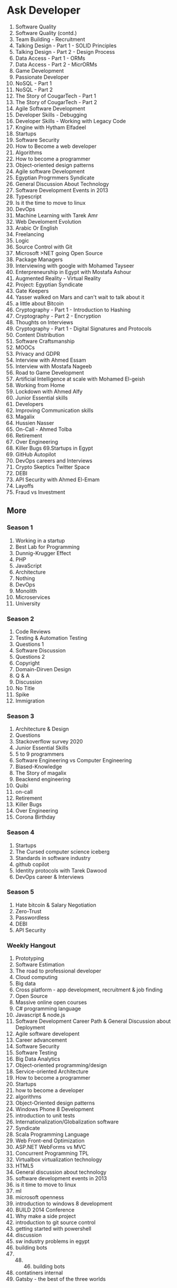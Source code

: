 # Ask Developer
1. Software Quality 
2. Software Quality (contd.)
3. Team Building - Recruitment 
4. Talking Design - Part 1 - SOLID Principles 
5. Talking Design - Part 2 - Design Process 
6. Data Access - Part 1 - ORMs 
7. Data Access - Part 2 - MicrORMs 
8. Game Development 
9. Passionate Developer
10. NoSQL - Part 1 
11. NoSQL - Part 2 
12. The Story of CougarTech - Part 1
13. The Story of CougarTech - Part 2
14. Agile Software Development 
15. Developer Skills - Debugging 
16. Developer Skills - Working with Legacy Code 
17. Kngine with Hytham Elfadeel 
18. Startups 
19. Software Security 
20. How to Become a web developer
21. Algorithms 
22. How to become a programmer 
23. Object-oriented design patterns 
24. Agile software Development
25. Egyptian Progrmmers Syndicate 
26. General Discussion About Technology 
27. Software Development Events in 2013 
28. Typescript 
29. Is it the time to move to linux 
30. DevOps 
31. Machine Learning with Tarek Amr 
32. Web Develoment Evolution
33. Arabic Or English 
34. Freelancing 
35. Logic 
36. Source Control with Git 
37. Microsoft >NET going Open Source 
38. Package Managers 
39. Interviewing with google with Mohamed Tayseer
40. Enterpreneurship in Egypt with Mostafa Ashour 
41. Augmented Reality - Virtual Reality 
42. Project: Egyptian Syndicate 
43. Gate Keepers 
44. Yasser walked on Mars and can't wait to talk about it 
45. a little about Bitcoin 
46. Cryptography - Part 1 - Introduction to Hashing
47. Cryptography - Part 2 - Encryption
48. Thoughts on Interviews 
49. Cryptography - Part 1 - Digital Signatures and Protocols 
50. Content Distribution
51. Software Craftsmanship 
52. MOOCs 
53. Privacy and GDPR
54. Interview with Ahmed Essam 
55. Interview with Mostafa Nageeb 
56. Road to Game Development 
57. Artificial Intelligence at scale with Mohamed El-geish
58. Working from Home 
59. Lockdown with Ahmed Alfy 
60. Junior Essential skills
61. Developers 
62. Improving Communication skills 
63. Magalix
64. Hussien Nasser
65. On-Call - Ahmed Tolba 
66. Retirement 
67. Over Engineering 
68. Killer Bugs 
69.Startups in Egypt 
70. GitHub Autopilot 
71. DevOps careers and Interviews 
72. Crypto Skeptics Twitter Space 
73. DEBI 
74. API Security with Ahmed El-Emam 
75. Layoffs 
76. Fraud vs Investment 


## More
### Season 1 
1. Working in a startup 
2. Best Lab for Programming 
3. Dunnig-Krugger Effect 
4. PHP 
5. JavaScript 
6. Architecture
7. Nothing 
8. DevOps 
9. Monolith 
10. Microservices 
11. University 
### Season 2 
1. Code Reviews 
2. Testing & Automation Testing 
3. Questions 1 
4. Software Discussion
5. Questions 2 
6. Copyright 
7. Domain-Dirven Design 
8. Q & A 
9. Discussion
10. No Title 
11. Spike 
12. Immigration
### Season 3 
1. Architecture & Design 
2. Questions 
3. Stackoverflow survey 2020
4. Junior Essential Skills 
5. 5 to 9 programmers 
6. Software Engineering vs Computer Engineering 
7. Biased-Knowledge 
8. The Story of magalix 
9. Beackend engineering 
10. Quibi 
11. on-call 
12. Retirement 
13. Killer Bugs
14. Over Engineering 
15. Corona Birthday 
### Season 4 
1. Startups 
2. The Cursed computer science iceberg 
3. Standards in software industry 
4. github copilot 
5. Identity protocols with Tarek Dawood 
6. DevOps career & Interviews 
### Season 5 
1. Hate bitcoin & Salary Negotiation
2. Zero-Trust 
3. Passwordless 
4. DEBI 
5. API Security 

### Weekly Hangout 
1. Prototyping 
2. Software Estimation
3. The road to professional developer
4. Cloud computing 
5. Big data 
6. Cross platform - app development, recruitment & job finding 
7. Open Source 
8. Massive online open courses 
9. C# programming language 
10. Javascript & node.js 
11. Software Development Career Path & General Discussion about Deployment 
12. Agile software developent 
13. Career advancement 
14. Software Security 
15. Software Testing 
16. Big Data Analytics 
17. Object-oriented programming/design 
18. Service-oriented Architecture 
19. How to become a programmer 
20. Startups 
21. how to become a developer 
22. algorithms 
23. Object-Oriented design patterns 
24. Windows Phone 8 Development 
25. introduction to unit tests 
26. Internationalization/Globalization software 
27. Syndicate 
28. Scala Programming Language 
29. Web Front-end Optimization
30. ASP.NET WebForms vs MVC 
31. Concurrent Programming TPL 
32. Virtualbox virtualization technology 
33. HTML5
34. General discussion about technology 
35. software development events in 2013 
36. is it time to move to linux 
37. ml 
38. microsoft openness 
39. introduction to windows 8 development 
40. BUILD 2014 Conference 
41. Why make a side project 
42. introduction to git source control 
43. getting started with powershell 
44. discussion 
45. sw industry problems in egypt 
46. building bots 
47. 48. 46. building bots 
48. contatiners internal 
49. Gatsby - the best of the three worlds 
